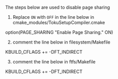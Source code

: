 The steps below are used to disable page sharing


1. Replace `ON` with `OFF` in the line below in cmake_modules/TokuSetupCompiler.cmake 

option(PAGE_SHARING "Enable Page Sharing." ON)

2. comment the line below in filesystem/Makefile

KBUILD_CFLAGS += -DFT_INDIRECT

3. comment the line below in ftfs/Makefile

KBUILD_CFLAGS += -DFT_INDIRECT



